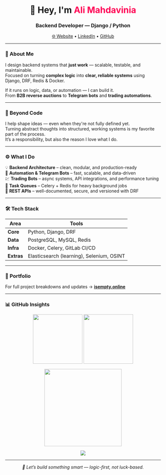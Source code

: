 <h1 align="center">👋 Hey, I'm <span style="color:#ff0055;">Ali Mahdavinia</span></h1>
<h3 align="center">Backend Developer — Django / Python</h3>

<p align="center">
  <a href="https://www.isempty.online">🌐 Website</a> •
  <a href="https://linkedin.com/in/mahdaviniaali">LinkedIn</a> •
  <a href="https://github.com/mahdaviniaali">GitHub</a>
</p>

---

### 🧠 About Me
I design backend systems that **just work** — scalable, testable, and maintainable.  
Focused on turning **complex logic** into **clear, reliable systems** using Django, DRF, Redis & Docker.  

If it runs on logic, data, or automation — I can build it.  
From **B2B reverse auctions** to **Telegram bots** and **trading automations**.

---

### 💭 Beyond Code
I help shape ideas — even when they're not fully defined yet.  
Turning abstract thoughts into structured, working systems is my favorite part of the process.  
It’s a responsibility, but also the reason I love what I do.

---

### ⚙️ What I Do
💡 **Backend Architecture** – clean, modular, and production-ready  
🤖 **Automation & Telegram Bots** – fast, scalable, and data-driven  
💹 **Trading Bots** – async systems, API integrations, and performance tuning  
🚀 **Task Queues** – Celery + Redis for heavy background jobs  
🧱 **REST APIs** – well-documented, secure, and versioned with DRF  

---

### 🛠️ Tech Stack
| Area | Tools |
|------|--------|
| **Core** | Python, Django, DRF |
| **Data** | PostgreSQL, MySQL, Redis |
| **Infra** | Docker, Celery, GitLab CI/CD |
| **Extras** | Elasticsearch (learning), Selenium, OSINT |

---

### 🔗 Portfolio
For full project breakdowns and updates → [**isempty.online**](https://www.isempty.online)

---

### 📊 GitHub Insights
<p align="center">
  <img src="https://github-readme-stats.vercel.app/api?username=mahdaviniaali&show_icons=true&theme=radical&hide_border=true&card_width=400" height="160"/>
  <img src="https://github-readme-streak-stats.herokuapp.com/?user=mahdaviniaali&theme=radical&hide_border=true" height="160"/>
</p>



<p align="center">
  <img src="https://github-readme-activity-graph.vercel.app/graph?username=mahdaviniaali&theme=github-compact" height="250"/>
</p>

<p align="center">
  <a href="https://skillicons.dev">
    <img src="https://skillicons.dev/icons?i=python,django,postgresql,mysql,redis,docker,gitlab,linux,elasticsearch,selenium" />
  </a>
</p>

---

<p align="center">
  <i>💬 Let’s build something smart — logic-first, not luck-based.</i>
</p>
